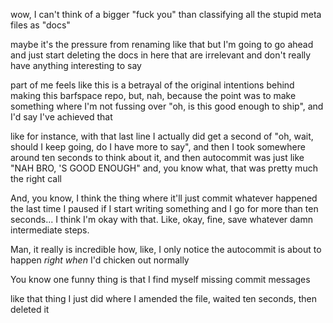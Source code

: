 wow, I can't think of a bigger "fuck you" than classifying all the stupid meta files as "docs"

maybe it's the pressure from renaming like that but I'm going to go ahead and just start deleting the docs in here that are irrelevant and don't really have anything interesting to say

part of me feels like this is a betrayal of the original intentions behind making this barfspace repo, but, nah, because the point was to make something where I'm not fussing over "oh, is this good enough to ship", and I'd say I've achieved that

like for instance, with that last line I actually did get a second of "oh, wait, should I keep going, do I have more to say", and then I took somewhere around ten seconds to think about it, and then autocommit was just like "NAH BRO, 'S GOOD ENOUGH" and, you know what, that was pretty much the right call

And, you know, I think the thing where it'll just commit whatever happened the last time I paused if I start writing something and I go for more than ten seconds... I think I'm okay with that. Like, okay, fine, save whatever damn intermediate steps.

Man, it really is incredible how, like, I only notice the autocommit is about to happen *right when* I'd chicken out normally

You know one funny thing is that I find myself missing commit messages

like that thing I just did where I amended the file, waited ten seconds, then deleted it
